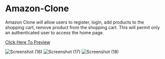 # Amazon-Clone
Amazon Clone will allow users to register, login, add products to the shopping cart, remove product from the shopping cart. This will permit only an authenticated user to access the home page.

[Click Here To Preview](https://challenge-68be5.firebaseapp.com/)

![Screenshot (16)](https://user-images.githubusercontent.com/91493663/137459133-9ce73045-57a5-496e-938e-71abbd2b3c56.png)
![Screenshot (17)](https://user-images.githubusercontent.com/91493663/137459152-291752f2-889f-4bfa-9b5a-25056aa6d480.png)
![Screenshot (18)](https://user-images.githubusercontent.com/91493663/137459166-2179e78e-a6d5-489f-8389-e99a278a7d1b.png)
